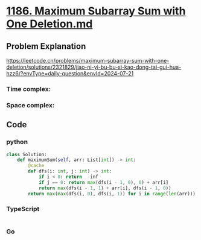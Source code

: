 # [1186. Maximum Subarray Sum with One Deletion.md](https://leetcode.cn/problems/maximum-subarray-sum-with-one-deletion/description/?envType=daily-question&envId=2024-07-21)



## Problem Explanation
https://leetcode.cn/problems/maximum-subarray-sum-with-one-deletion/solutions/2321829/jiao-ni-yi-bu-bu-si-kao-dong-tai-gui-hua-hzz6/?envType=daily-question&envId=2024-07-21
### Time complex:

### Space complex:

## Code

### python
```python
class Solution:
    def maximumSum(self, arr: List[int]) -> int:
        @cache
        def dfs(i: int, j: int) -> int:
            if i < 0: return  -inf
            if j == 0: return max(dfs(i - 1, 0), 0) + arr[i]
            return max(dfs(i - 1, 1) + arr[i], dfs(i - 1, 0))
        return max(max(dfs(i, 0), dfs(i, 1)) for i in range(len(arr)))

```

### TypeScript
```TypeScript


```

### Go
```go
```